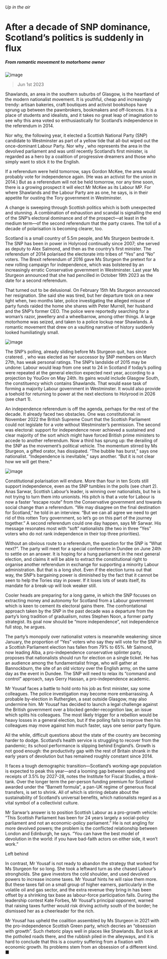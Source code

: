 ###### Up in the air
# After a decade of SNP dominance, Scotland’s politics is suddenly in flux 
##### From romantic movement to motorhome owner 
![image](images/20230603_BRD001.jpg) 
> Jun 1st 2023 
Shawlands, an area in the southern suburbs of Glasgow, is the heartland of the modern nationalist movement. It is youthful, cheap and increasingly trendy: artisan bakeries, craft boutiques and activist bookshops have sprung up between the pawnbrokers, bookmakers and off-licences. It is a place of students and idealists, and it takes no great leap of imagination to see why this area voted so enthusiastically for Scotland’s independence in the referendum in 2014. 
Nor why, the following year, it elected a Scottish National Party (SNP) candidate to Westminster as part of a yellow tide that all-but wiped out the once-dominant Labour Party. Nor why , who represents the area in the devolved parliament and was until recently Scotland’s first minister, is regarded as a hero by a coalition of progressive dreamers and those who simply want to stick it to the English. 
If a referendum were held tomorrow, says Gordon McKee, the area would probably vote for independence again. (He was an activist for the union in 2014.) But as a referendum will not be held tomorrow, nor any time soon, there is a growing prospect it will elect Mr McKee as its Labour MP. For where Shawlands and the Labour Party are as one, he says, is in their appetite for ousting the Tory government in Westminster.
A change is sweeping through Scottish politics which is both unexpected and stunning. A combination of exhaustion and scandal is signalling the end of the SNP’s electoral dominance and of the prospect—at least in the medium term—of the second referendum that the party craves. The toll of a decade of polarisation is becoming clearer, too. 
Scotland is a small country of 5.5m people, and Ms Sturgeon bestrode it. The SNP has been in power in Holyrood continually since 2007; she served as deputy to Alex Salmond, and then as the country’s first minister. The referendum of 2014 polarised the electorate into tribes of “Yes” and “No” voters. The Brexit referendum of 2016 gave Ms Sturgeon the pretext for a new rolling campaign for independence, which was bolstered by an increasingly erratic Conservative government in Westminster. Last year Ms Sturgeon announced that she had pencilled in October 19th 2023 as the date for a second referendum. 
That turned out to be delusional. On February 15th Ms Sturgeon announced her resignation. She said she was tired, but her departure took on a new light when, two months later, police investigating the alleged misuse of party funds raided the home she shares with Peter Murrell, her husband and the SNP’s former CEO. The police were reportedly searching for a woman’s razor, jewellery and a wheelbarrow, among other things. A large motorhome was seized, and taken to a police lockup near Shawlands. A romantic movement that drew on a vaulting narrative of history suddenly looked humiliatingly small. 
![image](images/20230603_BRC976.png) 

The SNP’s polling, already sliding before Ms Sturgeon quit, has since cratered. , who was elected as her successor by SNP members on March 27th, has weak personal ratings. The SNP’s landslide of 2015 may be undone: Labour would leap from one seat to 24 in Scotland if today’s polling were repeated at the general election expected next year, according to a projection by YouGov on May 24th. Its gains would include Glasgow South, the constituency which contains Shawlands. That would ease  task of forming a majority Labour government in Westminster. It would also provide a toehold for returning to power at the next elections to Holyrood in 2026 (see chart 1).
An independence referendum is off the agenda, perhaps for the rest of the decade. It already faced two obstacles. One was constitutional: in November 2022 the British Supreme Court  that the Scottish Parliament could not legislate for a vote without Westminster’s permission. The second was electoral: support for independence never achieved a sustained and clear majority of the sort which might have forced British prime ministers to accede to another referendum. Now a third has sprung up: the derailing of the SNP as the movement’s political vehicle. The momentum stirred by Ms Sturgeon, a gifted orator, has dissipated. “The bubble has burst,” says one nationalist. “Independence is inevitable,” says another. “But it is not clear how we will get there.” 
![image](images/20230603_BRC382.png) 

Constitutional polarisation will endure. More than four in ten Scots still support independence, even as the SNP tumbles in the polls (see chart 2). Anas Sarwar, Scottish Labour’s leader, is winning over nationalists, but he is not trying to turn them into unionists. His pitch is that a vote for Labour is now a faster “escape route” from the Conservative government and towards social change than a referendum. “We may disagree on the final destination for Scotland,” he told  in an interview. “But we can all agree we need to get rid of this rotten Tory government, so let’s go on this part of the journey together.” A second referendum could one day happen, says Mr Sarwar. His message resonates most with “soft” nationalists (the two in three “Yes” voters who do not rank independence in their top three priorities). 
Without an obvious route to a referendum, the question for the SNP is “What next?”. The party will meet for a special conference in Dundee on June 24th to settle on an answer. It is hoping for a hung parliament in the next general election, and claims it will be able to extract the constitutional right to organise another referendum in exchange for supporting a minority Labour administration. But that is a long shot. Even if the election turns out that way, the SNP’s bargaining power is diminished by the fact that it cannot be seen to help the Tories stay in power. If it loses lots of seats itself, its mandate for a break-up will look weaker still.
Cooler heads are preparing for a long game, in which the SNP focuses on extracting money and autonomy for Scotland from a Labour government which is keen to cement its electoral gains there. The confrontational approach taken by the SNP in the past decade was a departure from the party’s long tradition of gradualism, notes Stephen Noon, a former party strategist. Its goal now should be “more independence”, not independence full stop, he argues.
The party’s monopoly over nationalist voters is meanwhile weakening: since January, the proportion of “Yes” voters who say they will vote for the SNP in a Scottish Parliament election has fallen from 79% to 65%. Mr Salmond, now leading Alba, a pro-independence conservative splinter party, proposes that nationalists should run for election on a single ticket. He has an audience among the fundamentalist fringe, who will gather at Bannockburn, the site of an old victory over the English army, on the same day as the event in Dundee. The SNP will need to relax its “command and control” approach, says Gerry Hassan, a pro-independence academic. 
Mr Yousaf faces a battle to hold onto his job as first minister, say some colleagues. The police investigation may become more embarrassing. A probable by-election in Rutherglen, a seat outside Glasgow, may also undermine him. Mr Yousaf has decided to launch a legal challenge against the British government over a blocked gender-recognition law, an issue which splits his colleagues. The most likely trigger for a rebellion would be heavy losses in a general election, but if the polling fails to improve then his colleagues may move against him much faster, says one senior party figure.
All the while, difficult questions about the state of the country are becoming harder to dodge. Scotland’s health service is struggling to recover from the pandemic; its school performance is slipping behind England’s. Growth is not good enough: the productivity gap with the rest of Britain shrank in the early years of devolution but has remained roughly constant since 2014. 
It faces a tough demographic transition—Scotland’s working-age population is expected to peak this year—and a looming gap between spending and receipts of 3.5% by 2027-28, notes the Institute for Fiscal Studies, a think-tank. Over the longer term the per-person funding premium for Scotland awarded under the “Barnett formula”, a pan-UK regime of generous fiscal transfers, is set to shrink. All of which is stirring debate about the sustainability of Scotland’s universal benefits, which nationalists regard as a vital symbol of a collectivist culture. 
Mr Sarwar’s answer is to position Scottish Labour as a pro-growth vehicle: “This Scottish Parliament has been for 24 years largely a social-policy parliament and not an economic-policy parliament.” He is not angling for more devolved powers; the problem is the conflicted relationship between London and Edinburgh, he says. “You can have the best model of devolution in the world: if you have bad-faith actors on either side, it won’t work.” 
Left behind
In contrast, Mr Yousaf is not ready to abandon the strategy that worked for Ms Sturgeon for so long. She took a leftward turn as she chased Labour’s strongholds. She gave investors the cold shoulder, and used devolved powers to increase income taxes. Mr Yousaf hints he will raise them more. But these taxes fall on a small group of higher earners, particularly in the volatile oil and gas sector, and the extra revenue they bring in has been offset by a shrinking tax base as labour-force participation falls. During the leadership contest Kate Forbes, Mr Yousaf’s principal opponent, warned that raising taxes further would risk driving activity south of the border; he dismissed her as a cheerleader for the rich. 
Mr Yousaf has upheld the coalition assembled by Ms Sturgeon in 2021 with the pro-independence Scottish Green party, which decries an “obsession with growth”. Such rhetoric plays well in places like Shawlands. But look at the potholed roads there, and the rubbish piled in the alleyways, and it is hard to conclude that this is a country suffering from a fixation with economic growth. Its problems stem from an obsession of a different kind. ■

